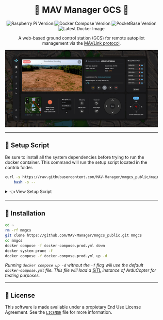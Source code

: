 <div align="center">

# 🚁 MAV Manager GCS 📡

![Raspberry Pi Version](https://img.shields.io/badge/Raspberry_Pi-Zero%20%2F%204B-red?style=flat-square&logo=raspberry-pi)
![Docker Compose Version](https://img.shields.io/badge/Docker%20Compose-v2.27.1-blue?style=flat-square&logo=docker)
![PocketBase Version](https://img.shields.io/badge/PocketBase-v0.22.14-green?style=flat-square&logo=pocketbase)
![Latest Docker Image](https://img.shields.io/docker/v/judahpaul/mmgcs)

A web-based ground control station (GCS) for remote autopilot management via the [MAVLink protocol](https://en.wikipedia.org/wiki/MAVLink).

<img src="screenshots/dashboard.png" alt="Illustration" width="auto"/>

</div>

---

## 🐚 Setup Script

Be sure to install all the system dependencies before trying to run the docker container. This command will run the setup script located in the contrib folder.

```bash
curl -s https://raw.githubusercontent.com/MAV-Manager/mmgcs_public/main/contrib/setup.sh | \
    bash -s --
```

<details>
<summary>👈 View Setup Script</summary>
<p>

```bash
#!/bin/bash

# Update system and install necessary packages
sudo apt-get update
sudo apt-get -y install docker.io nginx ufw wget

# Enable and start the firewall
echo "y" | sudo ufw enable
sudo ufw allow 22
sudo ufw allow 8090
sudo ufw allow 8889
sudo ufw allow 5173
sudo ufw allow in on ppp0
sudo ufw allow out on ppp0
sudo iptables -t nat -F
echo "y" | sudo ufw reload

# Turn off NetworkManager to prevent conflicts with ppp0
sudo systemctl stop NetworkManager
sudo systemctl disable NetworkManager

# Configure 4G modem
sudo tee /etc/chatscripts/lte > /dev/null << EOF
ABORT 'BUSY'
ABORT 'NO CARRIER'
ABORT 'ERROR'
TIMEOUT 12
"" 'AT'
OK 'ATZ'
OK 'AT+CGDCONT=1,"IP","simbase"'
OK 'ATD*99#'
CONNECT ''
EOF

sudo tee /etc/ppp/peers/lte > /dev/null << EOF
/dev/ttyUSB2
115200
connect "/usr/sbin/chat -v -f /etc/chatscripts/lte"
noauth
defaultroute
usepeerdns
persist
defaultroute
replacedefaultroute
EOF

sudo pon lte
sleep 5
sudo ip route del default
sudo ip route add default dev ppp0
sudo ip link set dev ppp0 mtu 1400
PUBLIC_IP=$(curl icanhazip.com)
# Export the variable for Docker Compose
echo "export PUBLIC_IP=$PUBLIC_IP" >> ~/.bashrc
source ~/.bashrc

sudo chown -R $(whoami):www-data /home/$(whoami)

DOCKER_CONFIG=${DOCKER_CONFIG:-$HOME/.docker}
# check if docker compose is installed

if command -v docker &> /dev/null && docker compose version &> /dev/null; then
    echo "docker compose command is available"
else
    echo "docker compose command is not available"
    mkdir -p $DOCKER_CONFIG/cli-plugins
    curl -SL https://github.com/docker/compose/releases/download/v2.3.3/docker-compose-linux-aarch64 -o $DOCKER_CONFIG/cli-plugins/docker-compose
    chmod +x $DOCKER_CONFIG/cli-plugins/docker-compose
fi

# May need to logout and login to apply docker group changes
if ! docker ps >/dev/null 2>&1; then
    echo "Docker installed. Adding $(whoami) to the 'docker' group..."
    sudo usermod -aG docker $(whoami)
    echo -e "User added to 'docker' group but the session must be reloaded to access the Docker daemon. Please log out, log back in, and rerun the script. Exiting..."
    exit 0
fi

sudo tee /etc/docker/daemon.json > /dev/null << EOF
{
  "iptables": true,
  "default-address-pools": [
    {"base":"172.18.0.0/16","size":24}
  ],
  "log-driver": "json-file",
  "log-opts": {
    "max-size": "10m",
    "max-file": "3"
  },
  "dns": ["8.8.8.8", "8.8.4.4"],
  "metrics-addr": "127.0.0.1:9323",
  "experimental": false,
  "live-restore": true
}
EOF

sudo systemctl restart docker

# Check and enable all uarts with dtoverlay=uartx
for uart in 0 1 2 3; do
    if ! grep -q "dtoverlay=uart${uart}" /boot/firmware/config.txt; then
        echo "dtoverlay=uart${uart}" | sudo tee -a /boot/firmware/config.txt
    fi
done
```

</p>
</details>

---

## 🐳 Installation
```bash
cd ~
rm -rf mmgcs
git clone https://github.com/MAV-Manager/mmgcs_public.git mmgcs
cd mmgcs
docker compose -f docker-compose.prod.yml down
docker system prune -f
docker compose -f docker-compose.prod.yml up -d
```
*Running `docker compose up -d` without the `-f` flag will use the default `docker-compose.yml` file. This file will load a [SiTL](https://ardupilot.org/dev/docs/sitl-simulator-software-in-the-loop.html) instance of ArduCopter for testing purposes.*

---

## 📜 License
This software is made available under a propietary End Use License Agreement. See the [`LICENSE`](LICENSE.md) file for more information.
